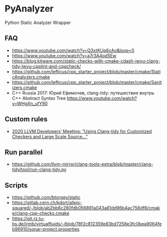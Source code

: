 # PyAnalyzer

Python Static Analyzer Wrapper

## FAQ

- https://www.youtube.com/watch?v=Q3xtKUp6cAo&loop=0
- https://www.youtube.com/watch?v=a7r3A4pd5Ew
- https://blog.kitware.com/static-checks-with-cmake-cdash-iwyu-clang-tidy-lwyu-cpplint-and-cppcheck/
- https://github.com/lefticus/cpp_starter_project/blob/master/cmake/StaticAnalyzers.cmake
- https://github.com/lefticus/cpp_starter_project/blob/master/cmake/Sanitizers.cmake
- C++ Russia 2017: Юрий Ефимочев, clang-tidy: путешествие внутрь C++ Abstract Syntax Tree <https://www.youtube.com/watch?v=WHgXn_ufY90>

## Custom rules

- [2020 LLVM Developers’ Meeting: “Using Clang-tidy for Customized Checkers and Large Scale Source...”](https://www.youtube.com/watch?v=UfLH7dORav8)

## Run parallel

- https://github.com/llvm-mirror/clang-tools-extra/blob/master/clang-tidy/tool/run-clang-tidy.py

## Scripts

- https://github.com/btorpey/static
- https://gitlab.cern.ch/kdort/allpix-squared/-/blob/ab2bb6c280fdb056891a043a81dd96b4ac756df6/cmake/clang-cpp-checks.cmake
- https://git.rz.tu-bs.de/irmb/virtualfluids/-/blob/78f2c812359e83bd7258e3fc0bea9064feb96910/sonar-project.properties
